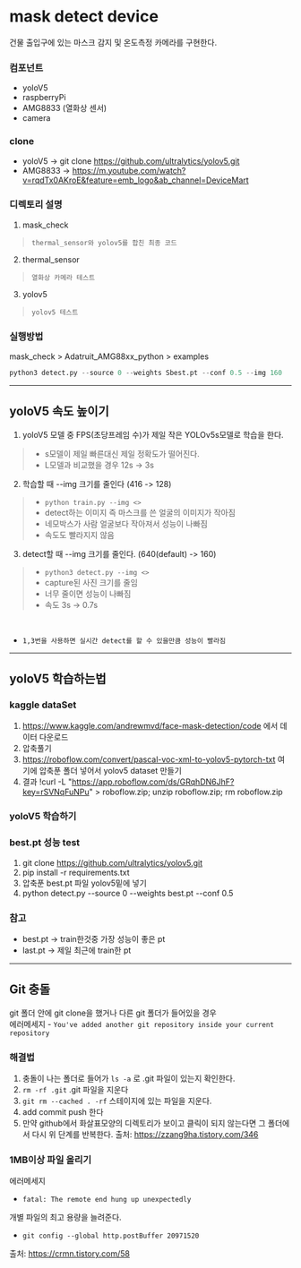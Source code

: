 # mask detect device
건물 출입구에 있는 마스크 감지 및 온도측정 카메라를 구현한다.

### 컴포넌트
- yoloV5
- raspberryPi
- AMG8833 (열화상 센서)
- camera

### clone
- yoloV5 -> git clone https://github.com/ultralytics/yolov5.git<br>
- AMG8833 -> https://m.youtube.com/watch?v=rqdTx0AKroE&feature=emb_logo&ab_channel=DeviceMart

### 디렉토리 설명
1. mask_check
> `thermal_sensor와 yolov5를 합친 최종 코드`
2. thermal_sensor
> `열화상 카메라 테스트`
3. yolov5
> `yolov5 테스트`

### 실행방법
mask_check > Adatruit_AMG88xx_python > examples <br>
```python
python3 detect.py --source 0 --weights Sbest.pt --conf 0.5 --img 160
```
----
## yoloV5 속도 높이기

1. yoloV5 모델 중 FPS(초당프레임 수)가 제일 작은 YOLOv5s모델로 학습을 한다.
>- s모델이 제일 빠른대신 제일 정확도가 떨어진다.
>- L모델과 비교했을 경우 12s -> 3s

2. 학습할 때 --img 크기를 줄인다 (416 -> 128)
>- `python train.py --img <>`
>- detect하는 이미지 즉 마스크를 쓴 얼굴의 이미지가 작아짐
>- 네모박스가 사람 얼굴보다 작아져서 성능이 나빠짐
>- 속도도 빨라지지 않음

3. detect할 때 --img 크기를 줄인다. (640(default) -> 160)
>- `python3 detect.py --img <>`
>- capture된 사진 크기를 줄임
>- 너무 줄이면 성능이 나빠짐
>- 속도 3s -> 0.7s
<br>

- `1,3번을 사용하면 실시간 detect를 할 수 있을만큼 성능이 빨라짐`

----
## yoloV5 학습하는법

### kaggle dataSet
1. https://www.kaggle.com/andrewmvd/face-mask-detection/code
   에서 데이터 다운로드
2. 압축풀기
3. https://roboflow.com/convert/pascal-voc-xml-to-yolov5-pytorch-txt
   여기에 압축푼 폴더 넣어서 yolov5 dataset 만들기
4. 결과 
   !curl -L "https://app.roboflow.com/ds/GRqhDN6JhF?key=rSVNqFuNPu" > roboflow.zip; unzip roboflow.zip; rm roboflow.zip

### yoloV5 학습하기

### best.pt 성능 test
1. git clone https://github.com/ultralytics/yolov5.git
2. pip install -r requirements.txt
3. 압축푼 best.pt 파일 yolov5밑에 넣기
4. python detect.py --source 0 --weights best.pt --conf 0.5

### 참고
- best.pt -> train한것중 가장 성능이 좋은 pt<br>
- last.pt -> 제일 최근에 train한 pt<br>

---
## Git 충돌
git 폴더 안에 git clone을 했거나 다른 git 폴더가 들어있을 경우<br>
에러메세지 - `You've added another git repository inside your current repository`<br>

### 해결법
1. 충돌이 나는 폴더로 들어가 `ls -a` 로 .git 파일이 있는지 확인한다.
2. `rm -rf .git` .git 파일을 지운다
3. `git rm --cached . -rf` 스테이지에 있는 파일을 지운다.
4. add commit push 한다
5. 만약 github에서 화살표모양의 디렉토리가 보이고 클릭이 되지 않는다면 그 폴더에서 다시 위 단계를 반복한다.
출처: https://zzang9ha.tistory.com/346

### 1MB이상 파일 올리기
에러메세지
- `fatal: The remote end hung up unexpectedly`<br>

개별 파일의 최고 용량을 늘려준다.
- `git config --global http.postBuffer 20971520`<br>

출처: https://crmn.tistory.com/58
